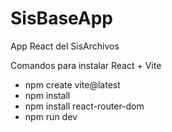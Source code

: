 # SisBaseApp
App React del SisArchivos

Comandos para instalar React + Vite
- npm create vite@latest
- npm install 
- npm install react-router-dom 
- npm run dev
